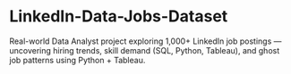 # LinkedIn-Data-Jobs-Dataset
Real-world Data Analyst project exploring 1,000+ LinkedIn job postings — uncovering hiring trends, skill demand (SQL, Python, Tableau), and ghost job patterns using Python + Tableau.
